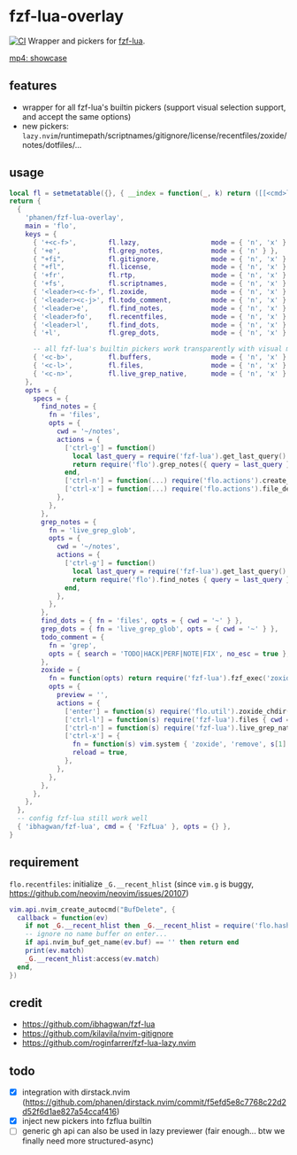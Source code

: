 # fzf-lua-overlay
[![CI](https://github.com/phanen/fzf-lua-overlay/actions/workflows/ci.yml/badge.svg?branch=master)](https://github.com/phanen/fzf-lua-overlay/actions/workflows/ci.yml)
Wrapper and pickers for [fzf-lua](https://github.com/ibhagwan/fzf-lua).

[mp4: showcase](https://github.com/phanen/fzf-lua-overlay/assets/91544758/134e1dc3-eb1d-4b52-a462-dbe6c23ef53d)

## features
* wrapper for all fzf-lua's builtin pickers (support visual selection support, and accept the same options)
* new pickers: `lazy.nvim`/runtimepath/scriptnames/gitignore/license/recentfiles/zoxide/notes/dotfiles/...

## usage
```lua
local fl = setmetatable({}, { __index = function(_, k) return ([[<cmd>lua require('flo').%s()<cr>]]):format(k) end })
return {
  {
    'phanen/fzf-lua-overlay',
    main = 'flo',
    keys = {
      { '+<c-f>',        fl.lazy,                  mode = { 'n', 'x' } },
      { '+e',            fl.grep_notes,            mode = { 'n' } },
      { "+fi",           fl.gitignore,             mode = { 'n', 'x' } },
      { "+fl",           fl.license,               mode = { 'n', 'x' } },
      { '+fr',           fl.rtp,                   mode = { 'n', 'x' } },
      { '+fs',           fl.scriptnames,           mode = { 'n', 'x' } },
      { '<leader><c-f>', fl.zoxide,                mode = { 'n', 'x' } },
      { '<leader><c-j>', fl.todo_comment,          mode = { 'n', 'x' } },
      { '<leader>e',     fl.find_notes,            mode = { 'n', 'x' } },
      { '<leader>fo',    fl.recentfiles,           mode = { 'n', 'x' } },
      { '<leader>l',     fl.find_dots,             mode = { 'n', 'x' } },
      { '+l',            fl.grep_dots,             mode = { 'n', 'x' } },

      -- all fzf-lua's builtin pickers work transparently with visual mode support
      { '<c-b>',         fl.buffers,               mode = { 'n', 'x' } },
      { '<c-l>',         fl.files,                 mode = { 'n', 'x' } },
      { '<c-n>',         fl.live_grep_native,      mode = { 'n', 'x' } },
    },
    opts = {
      specs = {
        find_notes = {
          fn = 'files',
          opts = {
            cwd = '~/notes',
            actions = {
              ['ctrl-g'] = function()
                local last_query = require('fzf-lua').get_last_query()
                return require('flo').grep_notes({ query = last_query })
              end,
              ['ctrl-n'] = function(...) require('flo.actions').create_notes(...) end,
              ['ctrl-x'] = function(...) require('flo.actions').file_delete(...) end,
            },
          },
        },
        grep_notes = {
          fn = 'live_grep_glob',
          opts = {
            cwd = '~/notes',
            actions = {
              ['ctrl-g'] = function()
                local last_query = require('fzf-lua').get_last_query()
                return require('flo').find_notes { query = last_query }
              end,
            },
          },
        },
        find_dots = { fn = 'files', opts = { cwd = '~' } },
        grep_dots = { fn = 'live_grep_glob', opts = { cwd = '~' } },
        todo_comment = {
          fn = 'grep',
          opts = { search = 'TODO|HACK|PERF|NOTE|FIX', no_esc = true },
        },
        zoxide = {
          fn = function(opts) return require('fzf-lua').fzf_exec('zoxide query -l', opts) end,
          opts = {
            preview = '',
            actions = {
              ['enter'] = function(s) require('flo.util').zoxide_chdir(s[1]) end,
              ['ctrl-l'] = function(s) require('fzf-lua').files { cwd = s[1] } end,
              ['ctrl-n'] = function(s) require('fzf-lua').live_grep_native { cwd = s[1] } end,
              ['ctrl-x'] = {
                fn = function(s) vim.system { 'zoxide', 'remove', s[1] } end,
                reload = true,
              },
            },
          },
        },
      },
    },
  },
  -- config fzf-lua still work well
  { 'ibhagwan/fzf-lua', cmd = { 'FzfLua' }, opts = {} },
}
```

## requirement
`flo.recentfiles`: initialize `_G.__recent_hlist` (since `vim.g` is buggy, https://github.com/neovim/neovim/issues/20107)
```lua
vim.api.nvim_create_autocmd("BufDelete", {
  callback = function(ev)
    if not _G.__recent_hlist then _G.__recent_hlist = require('flo.hashlist') {} end
    -- ignore no name buffer on enter...
    if api.nvim_buf_get_name(ev.buf) == '' then return end
    print(ev.match)
    _G.__recent_hlist:access(ev.match)
  end,
})
```

## credit
* <https://github.com/ibhagwan/fzf-lua>
* <https://github.com/kilavila/nvim-gitignore>
* <https://github.com/roginfarrer/fzf-lua-lazy.nvim>

## todo
* [x] integration with dirstack.nvim (https://github.com/phanen/dirstack.nvim/commit/f5efd5e8c7768c22d2d52f6d1ae827a54ccaf416)
* [x] inject new pickers into fzflua builtin
* [ ] generic gh api can also be used in lazy previewer (fair enough... btw we finally need more structured-async)
